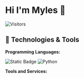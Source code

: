 # Hi I'm Myles 👋

![Visitors](https://api.visitorbadge.io/api/visitors?path=https%3A%2F%2Fgithub.com%2FMiloMT%2F&label=Visitors&countColor=%23263759)

## 🔧 Technologies & Tools

**Programming Languages:**

![Static Badge](https://img.shields.io/badge/Code-Javascript-informational?style=flat&logo=javascript&logoColor=white&color=ECD53F)
![Python](https://img.shields.io/badge/Code-Python-informational?style=flat&logo=python&logoColor=white&color=6aa6f8)

**Tools and Services:**
